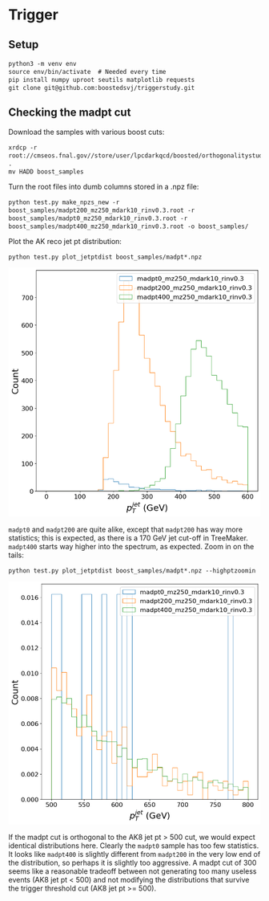 # Trigger 

## Setup

```
python3 -m venv env
source env/bin/activate  # Needed every time
pip install numpy uproot seutils matplotlib requests
git clone git@github.com:boostedsvj/triggerstudy.git
```


## Checking the madpt cut

Download the samples with various boost cuts:

```
xrdcp -r root://cmseos.fnal.gov//store/user/lpcdarkqcd/boosted/orthogonalitystudy/HADD .
mv HADD boost_samples
```

Turn the root files into dumb columns stored in a .npz file:

```
python test.py make_npzs_new -r boost_samples/madpt200_mz250_mdark10_rinv0.3.root -r boost_samples/madpt0_mz250_mdark10_rinv0.3.root -r boost_samples/madpt400_mz250_mdark10_rinv0.3.root -o boost_samples/
```

Plot the AK reco jet pt distribution:

```
python test.py plot_jetptdist boost_samples/madpt*.npz
```

![pt distribution madpt](example_plots/madpt_ptjet_distribution.png)

`madpt0` and `madpt200` are quite alike, except that `madpt200` has way more statistics; this is expected, as there is a 170 GeV jet cut-off in TreeMaker. `madpt400` starts way higher into the spectrum, as expected. Zoom in on the tails:

```
python test.py plot_jetptdist boost_samples/madpt*.npz --highptzoomin
```

![pt distribution madpt](example_plots/madpt_ptjet_distribution_highpt.png)

If the madpt cut is orthogonal to the AK8 jet pt > 500 cut, we would expect identical distributions here. Clearly the `madpt0` sample has too few statistics. It looks like `madpt400` is slightly different from `madpt200` in the very low end of the distribution, so perhaps it is slightly too aggressive. A madpt cut of 300 seems like a reasonable tradeoff between not generating too many useless events (AK8 jet pt < 500) and not modifying the distributions that survive the trigger threshold cut (AK8 jet pt >= 500).